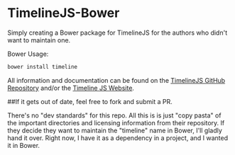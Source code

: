 TimelineJS-Bower
================

Simply creating a Bower package for TimelineJS for the authors who didn't want to maintain one. 

Bower Usage:

```sh
bower install timeline
```

All information and documentation can be found on the [TimelineJS GitHub Repository](https://github.com/NUKnightLab/TimelineJS) and/or the [Timeline JS Website](http://timeline.knightlab.com).

##If it gets out of date, feel free to fork and submit a PR.

There's no "dev standards" for this repo. All this is is just "copy pasta" of the important directories and licensing information from their repository. If they decide they want to maintain the "timeline" name in Bower, I'll gladly hand it over. Right now, I have it as a dependency in a project, and I wanted it in Bower.
